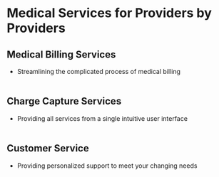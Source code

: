 # Medical Services for Providers by Providers


## Medical Billing Services
- Streamlining the complicated process of medical billing<br><br>


## Charge Capture Services
- Providing all services from a single intuitive user interface<br><br>
  

## Customer Service
- Providing personalized support to meet your changing needs
